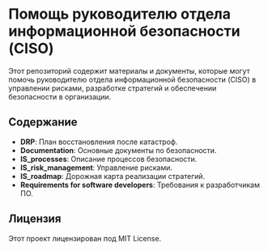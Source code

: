 # Помощь руководителю отдела информационной безопасности (CISO)

Этот репозиторий содержит материалы и документы, которые могут помочь руководителю отдела информационной безопасности (CISO) в управлении рисками, разработке стратегий и обеспечении безопасности в организации.

## Содержание

- **DRP**: План восстановления после катастроф.
- **Documentation**: Основные документы по безопасности.
- **IS_processes**: Описание процессов безопасности.
- **IS_risk_management**: Управление рисками.
- **IS_roadmap**: Дорожная карта реализации стратегий.
- **Requirements for software developers**: Требования к разработчикам ПО.

## Лицензия

Этот проект лицензирован под MIT License.
